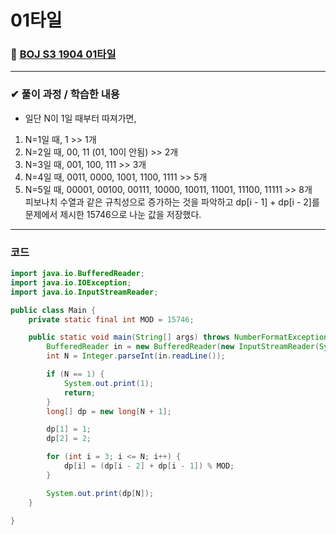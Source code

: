 # **01타일**
### 📌 [BOJ S3 1904 01타일](https://www.acmicpc.net/problem/1904)
-------------
### **✔ 풀이 과정 / 학습한 내용**
- 일단 N이 1일 때부터 따져가면,   
1. N=1일 때, 1 >> 1개
2. N=2일 때, 00, 11 (01, 10이 안됨) >> 2개
3. N=3일 때, 001, 100, 111 >> 3개
4. N=4일 때, 0011, 0000, 1001, 1100, 1111 >> 5개
5. N=5일 때, 00001, 00100, 00111, 10000, 10011, 11001, 11100, 11111 >> 8개   
피보나치 수열과 같은 규칙성으로 증가하는 것을 파악하고 dp[i - 1] + dp[i - 2]를 문제에서 제시한 15746으로 나눈 값을 저장했다.
-------------
### **코드**
```java
import java.io.BufferedReader;
import java.io.IOException;
import java.io.InputStreamReader;

public class Main {
	private static final int MOD = 15746;

	public static void main(String[] args) throws NumberFormatException, IOException {
		BufferedReader in = new BufferedReader(new InputStreamReader(System.in));
		int N = Integer.parseInt(in.readLine());

        if (N == 1) {
            System.out.print(1);
            return;
        }
		long[] dp = new long[N + 1];

		dp[1] = 1;
		dp[2] = 2;

		for (int i = 3; i <= N; i++) {
			dp[i] = (dp[i - 2] + dp[i - 1]) % MOD;
		}

		System.out.print(dp[N]);
	}

}
```